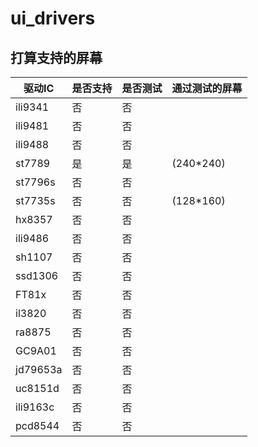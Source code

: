 # ui_drivers

## 打算支持的屏幕

| 驱动IC | 是否支持 | 是否测试 | 通过测试的屏幕 |
|--------|----------|----------|----------------|
| ili9341  |    否    |    否    |                |
| ili9481  |    否    |    否    |                |
| ili9488  |    否    |    否    |                |
| st7789   |    是    |    是    |   (240*240)    |
| st7796s  |    否    |    否    |                |
| st7735s  |    否    |    否    |   (128*160)    |
| hx8357   |    否    |    否    |                |
| ili9486  |    否    |    否    |                |
| sh1107   |    否    |    否    |                |
| ssd1306  |    否    |    否    |                |
| FT81x    |    否    |    否    |                |
| il3820   |    否    |    否    |                |
| ra8875   |    否    |    否    |                |
| GC9A01   |    否    |    否    |                |
| jd79653a |    否    |    否    |                |
| uc8151d  |    否    |    否    |                |
| ili9163c |    否    |    否    |                |
| pcd8544  |    否    |    否    |                |